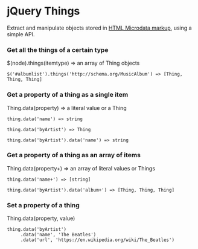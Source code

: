 # jQuery Things

Extract and manipulate objects stored in [HTML Microdata markup](http://www.whatwg.org/specs/web-apps/current-work/multipage/microdata.html), using a simple API.

### Get all the things of a certain type

$(node).things(itemtype) => an array of Thing objects

    $('#albumlist').things('http://schema.org/MusicAlbum') => [Thing, Thing, Thing]

### Get a property of a thing as a single item

Thing.data(property) => a literal value or a Thing

    thing.data('name') => string

    thing.data('byArtist') => Thing

    thing.data('byArtist').data('name') => string

### Get a property of a thing as an array of items

Thing.data(property+) => an array of literal values or Things

    thing.data('name+') => [string]

    thing.data('byArtist').data('album+') => [Thing, Thing, Thing]

### Set a property of a thing

Thing.data(property, value)

	thing.data('byArtist')
	     .data('name', 'The Beatles')
	     .data('url', 'https://en.wikipedia.org/wiki/The_Beatles')
